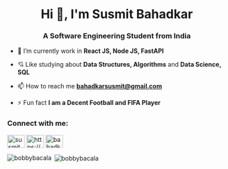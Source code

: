<h1 align="center">Hi 🫡, I'm Susmit Bahadkar</h1>
<h3 align="center">A Software Engineering Student from India</h3>

- 💪 I’m currently work in **React JS, Node JS, FastAPI**
  
- 💘 Like studying about **Data Structures, Algorithms** and **Data Science, SQL**

- 📫 How to reach me **bahadkarsusmit@gmail.com**

- ⚡ Fun fact **I am a Decent Football and FIFA Player**

<h3 align="left">Connect with me:</h3>
<p align="left">
<a href="https://x.com/susmiit" target="blank"><img align="center" src="https://raw.githubusercontent.com/rahuldkjain/github-profile-readme-generator/master/src/images/icons/Social/x.svg" alt="susmit_bahadkar" height="30" width="40" /></a>
<a href="https://linkedin.com/in/https://www.linkedin.com/in/susmit-bahadkar-8b127925b/" target="blank"><img align="center" src="https://raw.githubusercontent.com/rahuldkjain/github-profile-readme-generator/master/src/images/icons/Social/linked-in-alt.svg" alt="https://www.linkedin.com/in/susmit-bahadkar-8b127925b/" height="30" width="40" /></a>
<a href="https://www.leetcode.com/bahadkarsusmit" target="blank"><img align="center" src="https://raw.githubusercontent.com/rahuldkjain/github-profile-readme-generator/master/src/images/icons/Social/leet-code.svg" alt="bahadkarsusmit" height="30" width="40" /></a>
</p>

<p><img align="left" src="https://github-readme-stats.vercel.app/api/top-langs?username=bobbybacala&show_icons=true&locale=en&layout=compact" alt="bobbybacala" /></p>

<p>&nbsp;<img align="center" src="https://github-readme-stats.vercel.app/api?username=bobbybacala&show_icons=true&locale=en" alt="bobbybacala" /></p>

